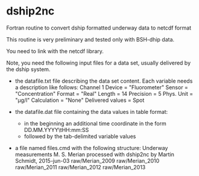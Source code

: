 # dship2nc
Fortran routine to convert dship formatted underway data to netcdf format

This routine is very preliminary and tested only with BSH-dhip data.

You need to link with the netcdf library.

Note, you need the following input files for a data set, usually delivered by the dship system.
- the datafile.txt file describing the data set content. Each variable needs a description like follows:
Channel 1
   Device      = "Fluorometer"
   Sensor      = "Concentration"
   Format      = "Real"
   Length      = 14
   Precision   = 5
   Phys. Unit  = "µg/l"
   Calculation = "None"
   Delivered values = Spot 
- the datafile.dat file containing the data values in table format:
  - in the beginning an additional time coordinate in the form DD.MM.YYYY\tHH:mm:SS 
  - followed by the tab-delimited variable values
  
- a file named files.cmd with the following structure:
Underway measurements M. S. Merian
processed with dship2nc by Martin Schmidt, 2015-jun-03
raw/Merian_2009
raw/Merian_2010
raw/Merian_2011
raw/Merian_2012
raw/Merian_2013

